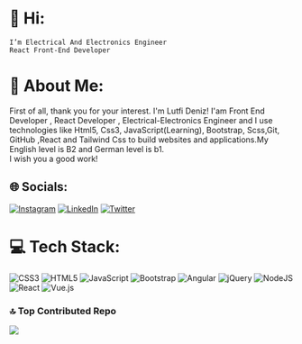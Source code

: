 # 👋 Hi:
    I’m Electrical And Electronics Engineer
    React Front-End Developer

# 💫 About Me:
First of all, thank you for your interest. I'm Lutfi Deniz! I'am Front End Developer , React Developer , Electrical-Electronics Engineer and I use technologies like Html5, Css3, JavaScript(Learning), Bootstrap, Scss,Git, GitHub ,React and Tailwind Css to build websites and applications.My English level is B2 and German level is b1. <br>I wish you a good work!


## 🌐 Socials:
 [![Instagram](https://img.shields.io/badge/Instagram-%23E4405F.svg?logo=Instagram&logoColor=white)](https://instagram.com/ltfdenizz) [![LinkedIn](https://img.shields.io/badge/LinkedIn-%230077B5.svg?logo=linkedin&logoColor=white)](https://linkedin.com/in/ltfdenizz/) [![Twitter](https://img.shields.io/badge/Twitter-%231DA1F2.svg?logo=Twitter&logoColor=white)](https://twitter.com/ltfdenizz) 

# 💻 Tech Stack:
![CSS3](https://img.shields.io/badge/css3-%231572B6.svg?style=for-the-badge&logo=css3&logoColor=white) ![HTML5](https://img.shields.io/badge/html5-%23E34F26.svg?style=for-the-badge&logo=html5&logoColor=white) ![JavaScript](https://img.shields.io/badge/javascript-%23323330.svg?style=for-the-badge&logo=javascript&logoColor=%23F7DF1E) ![Bootstrap](https://img.shields.io/badge/bootstrap-%23563D7C.svg?style=for-the-badge&logo=bootstrap&logoColor=white) ![Angular](https://img.shields.io/badge/angular-%23DD0031.svg?style=for-the-badge&logo=angular&logoColor=white) ![jQuery](https://img.shields.io/badge/jquery-%230769AD.svg?style=for-the-badge&logo=jquery&logoColor=white) ![NodeJS](https://img.shields.io/badge/node.js-6DA55F?style=for-the-badge&logo=node.js&logoColor=white) ![React](https://img.shields.io/badge/react-%2320232a.svg?style=for-the-badge&logo=react&logoColor=%2361DAFB) ![Vue.js](https://img.shields.io/badge/vuejs-%2335495e.svg?style=for-the-badge&logo=vuedotjs&logoColor=%234FC08D)


### 🔝 Top Contributed Repo
![](https://github-contributor-stats.vercel.app/api?username=ltfdenizz&limit=5&theme=dark&combine_all_yearly_contributions=true)


